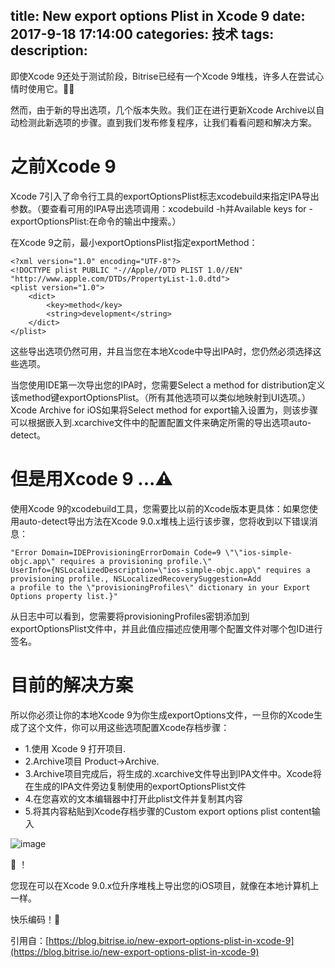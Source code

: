 title: New export options Plist in Xcode 9
date: 2017-9-18 17:14:00
categories: 技术
tags: 
description:
---

即使Xcode 9还处于测试阶段，Bitrise已经有一个Xcode 9堆栈，许多人在尝试心情时使用它。👨🔬

然而，由于新的导出选项，几个版本失败。我们正在进行更新Xcode Archive以自动检测此新选项的步骤。直到我们发布修复程序，让我们看看问题和解决方案。

<!--more-->



# 之前Xcode 9

Xcode 7引入了命令行工具的exportOptionsPlist标志xcodebuild来指定IPA导出参数。（要查看可用的IPA导出选项调用：xcodebuild -h并Available keys for -exportOptionsPlist:在命令的输出中搜索。）

在Xcode 9之前，最小exportOptionsPlist指定exportMethod：

``` objc
<?xml version="1.0" encoding="UTF-8"?>
<!DOCTYPE plist PUBLIC "-//Apple//DTD PLIST 1.0//EN" "http://www.apple.com/DTDs/PropertyList-1.0.dtd">
<plist version="1.0">
    <dict>
        <key>method</key>
        <string>development</string>
    </dict>
</plist>
```
这些导出选项仍然可用，并且当您在本地Xcode中导出IPA时，您仍然必须选择这些选项。

当您使用IDE第一次导出您的IPA时，您需要Select a method for distribution定义该method键exportOptionsPlist。（所有其他选项可以类似地映射到UI选项。）
Xcode Archive for iOS如果将Select method for export输入设置为，则该步骤可以根据嵌入到.xcarchive文件中的配置配置文件来确定所需的导出选项auto-detect。

# 但是用Xcode 9 ...⚠

使用Xcode 9的xcodebuild工具，您需要比以前的Xcode版本更具体：如果您使用auto-detect导出方法在Xcode 9.0.x堆栈上运行该步骤，您将收到以下错误消息：

```
"Error Domain=IDEProvisioningErrorDomain Code=9 \"\"ios-simple-objc.app\" requires a provisioning profile.\" 
UserInfo={NSLocalizedDescription=\"ios-simple-objc.app\" requires a provisioning profile., NSLocalizedRecoverySuggestion=Add 
a profile to the \"provisioningProfiles\" dictionary in your Export Options property list.}"
```

从日志中可以看到，您需要将provisioningProfiles密钥添加到exportOptionsPlist文件中，并且此值应描述应使用哪个配置文件对哪个包ID进行签名。

# 目前的解决方案

所以你必须让你的本地Xcode 9为你生成exportOptions文件，一旦你的Xcode生成了这个文件，你可以用这些选项配置Xcode存档步骤：

* 1.使用 Xcode 9 打开项目.
* 2.Archive项目 Product->Archive.
* 3.Archive项目完成后，将生成的.xcarchive文件导出到IPA文件中。Xcode将在生成的IPA文件旁边复制使用的exportOptionsPlist文件
* 4.在您喜欢的文本编辑器中打开此plist文件并复制其内容
* 5.将其内容粘贴到Xcode存档步骤的Custom export options plist content输入


![image](/img/9EC84551-CA4A-4782-A4B2-CEC0A88F31C9.png)


🎉 ！

您现在可以在Xcode 9.0.x位升序堆栈上导出您的iOS项目，就像在本地计算机上一样。

快乐编码！👻


引用自：[https://blog.bitrise.io/new-export-options-plist-in-xcode-9](https://blog.bitrise.io/new-export-options-plist-in-xcode-9)